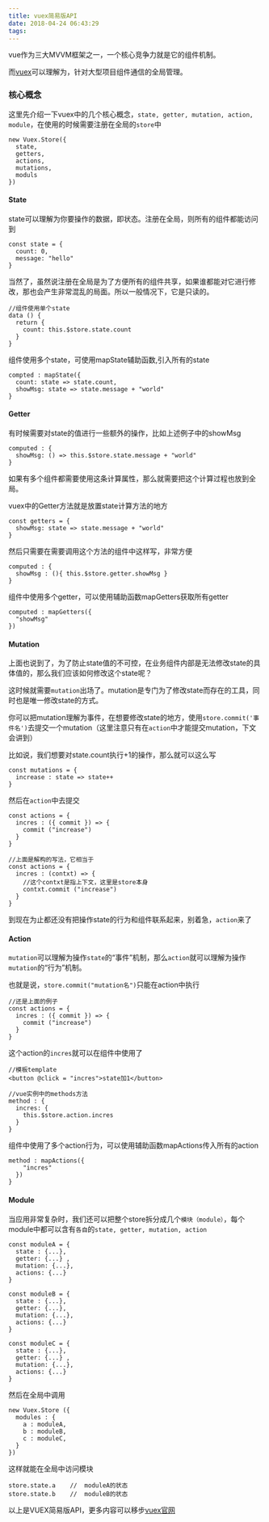 ```yaml
---
title: vuex简易版API
date: 2018-04-24 06:43:29
tags:
---
```



vue作为三大MVVM框架之一，一个核心竞争力就是它的组件机制。

而[vuex](https://vuex.vuejs.org/zh-cn/intro.html)可以理解为，针对大型项目组件通信的全局管理。

### 核心概念
这里先介绍一下vuex中的几个核心概念，`state, getter, mutation, action, module`，在使用的时候需要注册在全局的`store`中
```
new Vuex.Store({
  state,
  getters,
  actions,
  mutations,
  moduls
})
```
#### State
state可以理解为你要操作的数据，即状态。注册在全局，则所有的组件都能访问到
```
const state = {
  count: 0,
  message: "hello"
}
```
当然了，虽然说注册在全局是为了方便所有的组件共享，如果谁都能对它进行修改，那也会产生非常混乱的局面。所以一般情况下，它是只读的。
```
//组件使用单个state
data () {
  return {
    count: this.$store.state.count
  }
}
```
组件使用多个state，可使用mapState辅助函数,引入所有的state
```
compted : mapState({
  count: state => state.count,
  showMsg: state => state.message + "world"
}
```

#### Getter
有时候需要对state的值进行一些额外的操作，比如上述例子中的showMsg
```
computed : {
  showMsg: () => this.$store.state.message + "world"
}
```
如果有多个组件都需要使用这条计算属性，那么就需要把这个计算过程也放到全局。

vuex中的Getter方法就是放置state计算方法的地方
```
const getters = {
  showMsg: state => state.message + "world"
}
```
然后只需要在需要调用这个方法的组件中这样写，非常方便
```
computed : {
  showMsg : (){ this.$store.getter.showMsg }
}
```
组件中使用多个getter，可以使用辅助函数mapGetters获取所有getter
```
computed : mapGetters({
  "showMsg"
})
```

#### Mutation
上面也说到了，为了防止state值的不可控，在业务组件内部是无法修改state的具体值的，那么我们应该如何修改这个state呢？

这时候就需要`mutation`出场了。mutation是专门为了修改state而存在的工具，同时也是唯一修改state的方式。

你可以把mutation理解为事件，在想要修改state的地方，使用`store.commit('事件名')`去提交一个mutation（这里注意只有在`action`中才能提交mutation，下文会讲到）

比如说，我们想要对state.count执行+1的操作，那么就可以这么写
```
const mutations = {
  increase : state => state++
}
```
然后在`action`中去提交
```
const actions = {
  incres : ({ commit }) => {
    commit ("increase")
  }
}

//上面是解构的写法，它相当于
const actions = {
  incres : (contxt) => {
    //这个contxt是指上下文，这里是store本身
    contxt.commit ("increase")
  }
}
```
到现在为止都还没有把操作state的行为和组件联系起来，别着急，`action`来了
#### Action
`mutation`可以理解为操作`state`的“事件”机制，那么`action`就可以理解为操作`mutation`的“行为”机制。

也就是说，`store.commit("mutation名")`只能在action中执行
```
//还是上面的例子
const actions = {
  incres : ({ commit }) => {
    commit ("increase")
  }
}
```
这个action的`incres`就可以在组件中使用了
```
//模板template
<button @click = "incres">state加1</button>

//vue实例中的methods方法
method : {
  incres: {
    this.$store.action.incres
  }
}
```
组件中使用了多个action行为，可以使用辅助函数mapActions传入所有的action
```
method : mapActions({
    "incres"
  })
}
```
#### Module
当应用非常复杂时，我们还可以把整个store拆分成几个`模块（module）`，每个module中都可以含有`各自`的`state, getter, mutation, action`
```
const moduleA = {
  state : {...},
  getter: {...} ,
  mutation: {...},
  actions: {...}
}

const moduleB = {
  state : {...},
  getter: {...},
  mutation: {...},
  actions: {...}
}

const moduleC = {
  state : {...},
  getter: {...} ,
  mutation: {...},
  actions: {...}
}
```
然后在全局中调用
```
new Vuex.Store ({
  modules : {
    a : moduleA,
    b : moduleB,
    c : moduleC,
  }
})
```
这样就能在全局中访问模块
```
store.state.a    //  moduleA的状态
store.state.b    //  moduleB的状态
```

以上是VUEX简易版API，更多内容可以移步[vuex官网](https://vuex.vuejs.org/zh-cn/)